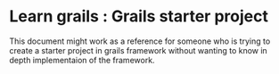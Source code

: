 # Learn grails : Grails starter project

This document might work as a reference for someone who is trying to create a starter project in grails framework without wanting to know in depth implementaion of the framework.

